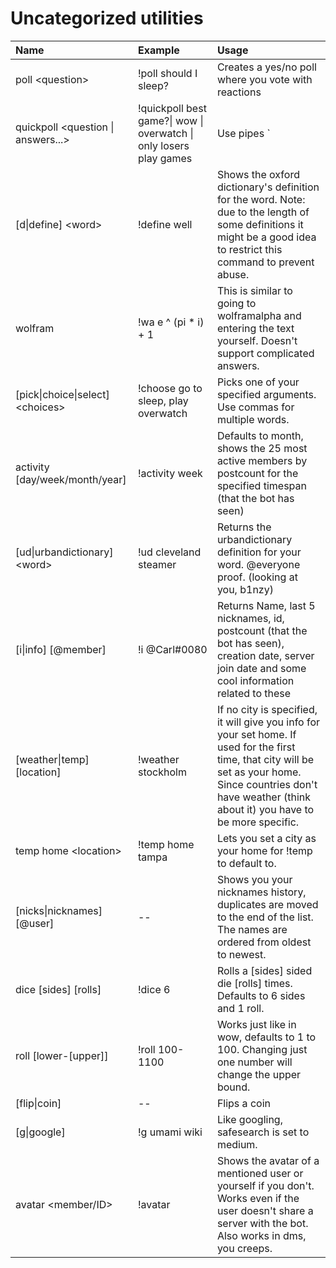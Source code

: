 # Uncategorized utilities



| Name | Example | Usage |
| :--- | :--- | :--- |
| poll &lt;question&gt; | !poll should I sleep? | Creates a yes/no poll where you vote with reactions |
| quickpoll &lt;question \| answers...&gt; | !quickpoll best game?\| wow \| overwatch \| only losers play games | Use pipes `|` or commas to separate the questions and answers. The first arg is the question, all after that are individual answers. You can't mix pipes and commas, pipes are intended for polls where you want commas in the question or answer. |
| \[d\|define\] &lt;word&gt; | !define well | Shows the oxford dictionary's definition for the word. Note: due to the length of some definitions it might be a good idea to restrict this command to prevent abuse. |
| wolfram | !wa e ^ \(pi \* i\) + 1 | This is similar to going to wolframalpha and entering the text yourself. Doesn't support complicated answers. |
| \[pick\|choice\|select\] &lt;choices&gt; | !choose go to sleep, play overwatch | Picks one of your specified arguments. Use commas for multiple words. |
| activity \[day/week/month/year\] | !activity week | Defaults to month, shows the 25 most active members by postcount for the specified timespan \(that the bot has seen\) |
| \[ud\|urbandictionary\] &lt;word&gt; | !ud cleveland steamer | Returns the urbandictionary definition for your word. @everyone proof. \(looking at you, b1nzy\) |
| \[i\|info\] \[@member\] | !i @Carl\#0080 | Returns Name, last 5 nicknames, id, postcount \(that the bot has seen\), creation date, server join date  and some cool information related to these |
| \[weather\|temp\] \[location\] | !weather stockholm | If no city is specified, it will give you info for your set home. If used for the first time, that city will be set as your home. Since countries don't have weather \(think about it\) you have to be more specific. |
| temp home &lt;location&gt; | !temp home tampa | Lets you set a city as your home for !temp to default to. |
| \[nicks\|nicknames\] \[@user\] | -- | Shows you your nicknames history, duplicates are moved to the end of the list. The names are ordered from oldest to newest. |
| dice \[sides\] \[rolls\] | !dice 6 | Rolls a \[sides\] sided die \[rolls\] times. Defaults to 6 sides and 1 roll. |
| roll \[lower-\[upper\]\] | !roll 100-1100 | Works just like in wow, defaults to 1 to 100. Changing just one number will change the upper bound. |
| \[flip\|coin\] | -- | Flips a coin |
| \[g\|google\] | !g umami wiki | Like googling, safesearch is set to medium. |
| avatar &lt;member/ID&gt; | !avatar | Shows the avatar of a mentioned user or yourself if you don't. Works even if the user doesn't share a server with the bot. Also works in dms, you creeps. |

